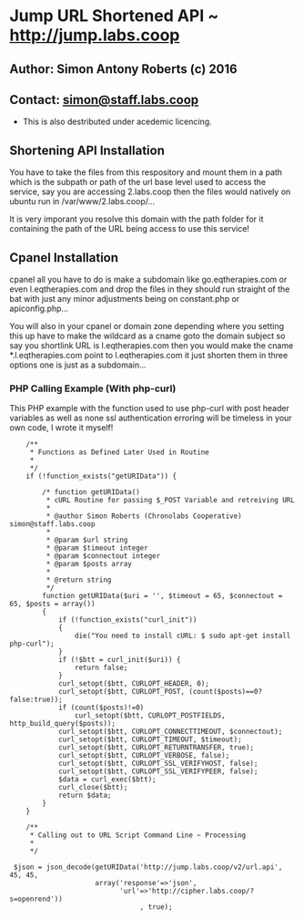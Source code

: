 # Jump URL Shortened API ~ http://jump.labs.coop
## Author: Simon Antony Roberts (c) 2016
## Contact: simon@staff.labs.coop

 * This is also destributed under acedemic licencing.

## Shortening API Installation
You have to take the files from this respository and mount them in a path which is the subpath or path of the url base level used to access the service, say you are accessing 2.labs.coop then the files would natively on ubuntu run in /var/www/2.labs.coop/...

It is very imporant you resolve this domain with the path folder for it containing the path of the URL being access to use this service!

## Cpanel Installation
cpanel all you have to do is make a subdomain like go.eqtherapies.com or even l.eqtherapies.com and drop the files in they should run straight of the bat with just any minor adjustments being on constant.php or apiconfig.php...

You will also in your cpanel or domain zone depending where you setting this up have to make the wildcard as a cname goto the domain subject so say you shortlink URL is l.eqtherapies.com then you would make the cname *.l.eqtherapies.com point to l.eqtherapies.com it just shorten them in three options one is just as a subdomain...

### PHP Calling Example (With php-curl)
This PHP example with the function used to use php-curl with post header variables as well as none ssl authentication erroring will be timeless in your own code, I wrote it myself!
     
     	/**
     	 * Functions as Defined Later Used in Routine
     	 * 
     	 */
     	if (!function_exists("getURIData")) {
     	
     		/* function getURIData()
     		 * cURL Routine for passing $_POST Variable and retreiving URL
     		 * 
     		 * @author Simon Roberts (Chronolabs Cooperative) simon@staff.labs.coop
     		 *
     		 * @param $url string
     		 * @param $timeout integer
     		 * @param $connectout integer
     		 * @param $posts array
     		 * 
     		 * @return string
     		 */
     		function getURIData($uri = '', $timeout = 65, $connectout = 65, $posts = array())
     		{
     			if (!function_exists("curl_init"))
     			{
     				die("You need to install cURL: $ sudo apt-get install php-curl");
     			}
     			if (!$btt = curl_init($uri)) {
     				return false;
     			}
     			curl_setopt($btt, CURLOPT_HEADER, 0);
     			curl_setopt($btt, CURLOPT_POST, (count($posts)==0?false:true));
     			if (count($posts)!=0)
     				curl_setopt($btt, CURLOPT_POSTFIELDS, http_build_query($posts));
     			curl_setopt($btt, CURLOPT_CONNECTTIMEOUT, $connectout);
     			curl_setopt($btt, CURLOPT_TIMEOUT, $timeout);
     			curl_setopt($btt, CURLOPT_RETURNTRANSFER, true);
     			curl_setopt($btt, CURLOPT_VERBOSE, false);
     			curl_setopt($btt, CURLOPT_SSL_VERIFYHOST, false);
     			curl_setopt($btt, CURLOPT_SSL_VERIFYPEER, false);
     			$data = curl_exec($btt);
     			curl_close($btt);
     			return $data;
     		}
     	}
     
     	/**
     	 * Calling out to URL Script Command Line ~ Processing
     	 * 
     	 */

     $json = json_decode(getURIData('http://jump.labs.coop/v2/url.api', 45, 45, 
                         array('response'=>'json', 
                               'url'=>'http://cipher.labs.coop/?s=openrend'))
     								, true);

